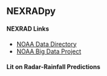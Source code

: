 ## NEXRADpy

#### NEXRAD Links

* [NOAA Data Directory](https://www.ncdc.noaa.gov/has/has.dsselect)
* [NOAA Big Data Project](https://www.ncdc.noaa.gov/data-access/radar-data/noaa-big-data-project)

#### Lit on Radar-Rainfall Predictions
